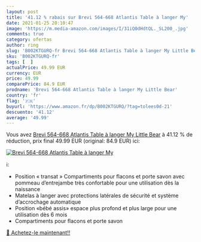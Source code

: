 ```yaml
---
layout: post
title: '41.12 % rabais sur Brevi 564-668 Atlantis Table à langer My'
date: 2021-01-25 20:10:47
image: 'https://m.media-amazon.com/images/I/31iQ0dHdtQL._SL200_.jpg'
comments: true
category: ofertas
author: ring
slug: 'B002KTGURQ-fr Brevi 564-668 Atlantis Table à langer My Little Bear'
sku: 'B002KTGURQ-fr'
tags: [  ]
actualPrice: 49.99 EUR
currency: EUR
price: 49.99
comparePrice: 84.9 EUR
prodname: 'Brevi 564-668 Atlantis Table à langer My Little Bear'
country: 'fr'
flag: '🇫🇷'
buyurl: 'https://www.amazon.fr/dp/B002KTGURQ/?tag=tolees0d-21'
descuento: '41.12'
average: '49.99'
---
```


Vous avez [Brevi 564-668 Atlantis Table à langer My Little Bear](https://www.amazon.fr/dp/B002KTGURQ/?tag=tolees0d-21)  à  41.12 % de réduction, prix final  49.99 EUR (original: 84.9 EUR) ici:

[![Brevi 564-668 Atlantis Table à langer My](https://m.media-amazon.com/images/I/31iQ0dHdtQL._SL200_.jpg)](https://www.amazon.fr/dp/B002KTGURQ/?tag=tolees0d-21)

ℹ️:

- Position « transat » Compartiments pour flacons et porte savon avec pommeau d’entrejambe très confortable pour une utilisation dès la naissance
- Matelas à langer avec protections latérales de sécurité et système d’accrochage automatique
- Position «bébé assis» espace plus profond et plus large pour une utilisation dès 6 mois
- Compartiments pour flacons et porte savon

[🛒 Achetez-le maintenant!!](https://www.amazon.fr/dp/B002KTGURQ/?tag=tolees0d-21)
